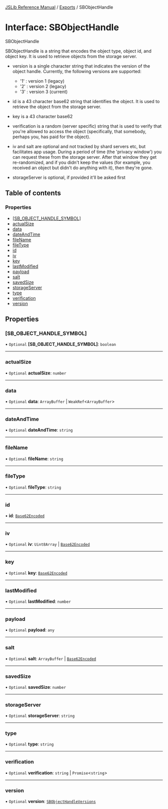 [JSLib Reference Manual](../README.md) / [Exports](../modules.md) / SBObjectHandle

# Interface: SBObjectHandle

SBObjectHandle

SBObjectHandle is a string that encodes the object type, object id, and
object key. It is used to retrieve objects from the storage server.

- version is a single character string that indicates the version of the
  object handle. Currently, the following versions are supported:

  - '1' : version 1 (legacy)
  - '2' : version 2 (legacy)
  - '3' : version 3 (current)

- id is a 43 character base62 string that identifies the object. It is used
  to retrieve the object from the storage server.

- key is a 43 character base62

- verification is a random (server specific) string that is used to verify
  that you're allowed to access the object (specifically, that somebody,
  perhaps you, has paid for the object).

- iv and salt are optional and not tracked by shard servers etc, but
  facilitates app usage. During a period of time (the 'privacy window') you
  can request these from the storage server. After that window they get
  re-randomized, and if you didn't keep the values (for example, you received
  an object but didn't do anything with it), then they're gone.

- storageServer is optional, if provided it'll be asked first

## Table of contents

### Properties

- [[SB\_OBJECT\_HANDLE\_SYMBOL]](SBObjectHandle.md#[sb_object_handle_symbol])
- [actualSize](SBObjectHandle.md#actualsize)
- [data](SBObjectHandle.md#data)
- [dateAndTime](SBObjectHandle.md#dateandtime)
- [fileName](SBObjectHandle.md#filename)
- [fileType](SBObjectHandle.md#filetype)
- [id](SBObjectHandle.md#id)
- [iv](SBObjectHandle.md#iv)
- [key](SBObjectHandle.md#key)
- [lastModified](SBObjectHandle.md#lastmodified)
- [payload](SBObjectHandle.md#payload)
- [salt](SBObjectHandle.md#salt)
- [savedSize](SBObjectHandle.md#savedsize)
- [storageServer](SBObjectHandle.md#storageserver)
- [type](SBObjectHandle.md#type)
- [verification](SBObjectHandle.md#verification)
- [version](SBObjectHandle.md#version)

## Properties

### [SB\_OBJECT\_HANDLE\_SYMBOL]

• `Optional` **[SB\_OBJECT\_HANDLE\_SYMBOL]**: `boolean`

___

### actualSize

• `Optional` **actualSize**: `number`

___

### data

• `Optional` **data**: `ArrayBuffer` \| `WeakRef`\<`ArrayBuffer`\>

___

### dateAndTime

• `Optional` **dateAndTime**: `string`

___

### fileName

• `Optional` **fileName**: `string`

___

### fileType

• `Optional` **fileType**: `string`

___

### id

• **id**: [`Base62Encoded`](../modules.md#base62encoded)

___

### iv

• `Optional` **iv**: `Uint8Array` \| [`Base62Encoded`](../modules.md#base62encoded)

___

### key

• `Optional` **key**: [`Base62Encoded`](../modules.md#base62encoded)

___

### lastModified

• `Optional` **lastModified**: `number`

___

### payload

• `Optional` **payload**: `any`

___

### salt

• `Optional` **salt**: `ArrayBuffer` \| [`Base62Encoded`](../modules.md#base62encoded)

___

### savedSize

• `Optional` **savedSize**: `number`

___

### storageServer

• `Optional` **storageServer**: `string`

___

### type

• `Optional` **type**: `string`

___

### verification

• `Optional` **verification**: `string` \| `Promise`\<`string`\>

___

### version

• `Optional` **version**: [`SBObjectHandleVersions`](../modules.md#sbobjecthandleversions)
